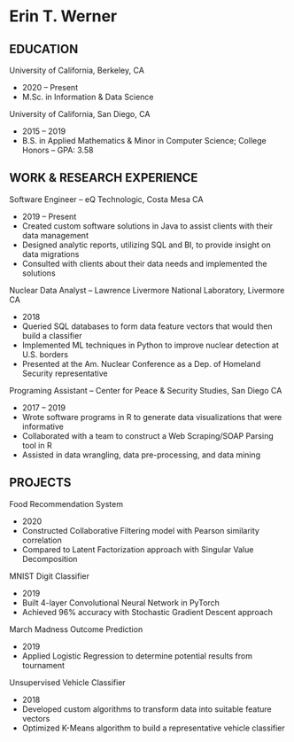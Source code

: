 # Erin T. Werner

## **EDUCATION**

University of California, Berkeley, CA                                                                 
* 2020 – Present                   
* M.Sc. in Information & Data Science

University of California, San Diego, CA                                                                    
* 2015 – 2019                    
* B.S. in Applied Mathematics & Minor in Computer Science; College Honors – GPA: 3.58

## **WORK & RESEARCH EXPERIENCE**

Software Engineer – eQ Technologic, Costa Mesa CA                                        
* 2019 – Present
* Created custom software solutions in Java to assist clients with their data management
* Designed analytic reports, utilizing SQL and BI, to provide insight on data migrations
* Consulted with clients about their data needs and implemented the solutions

Nuclear Data Analyst – Lawrence Livermore National Laboratory, Livermore CA     
* 2018
* Queried SQL databases to form data feature vectors that would then build a classifier
* Implemented ML techniques in Python to improve nuclear detection at U.S. borders
* Presented at the Am. Nuclear Conference as a Dep. of Homeland Security representative

Programing Assistant – Center for Peace & Security Studies, San Diego CA       
* 2017 – 2019
* Wrote software programs in R to generate data visualizations that were informative
* Collaborated with a team to construct a Web Scraping/SOAP Parsing tool in R
* Assisted in data wrangling, data pre-processing, and data mining

## **PROJECTS**

Food Recommendation System                                                      				    
* 2020
* Constructed Collaborative Filtering model with Pearson similarity correlation  
* Compared to Latent Factorization approach with Singular Value Decomposition   

MNIST Digit Classifier                                                      				   	    
* 2019
* Built 4-layer Convolutional Neural Network in PyTorch 
* Achieved 96% accuracy with Stochastic Gradient Descent approach   

March Madness Outcome Prediction                  					   	    
* 2019
* Applied Logistic Regression to determine potential results from tournament   

Unsupervised Vehicle Classifier     			   					    
* 2018
* Developed custom algorithms to transform data into suitable feature vectors
* Optimized K-Means algorithm to build a representative vehicle classifier


